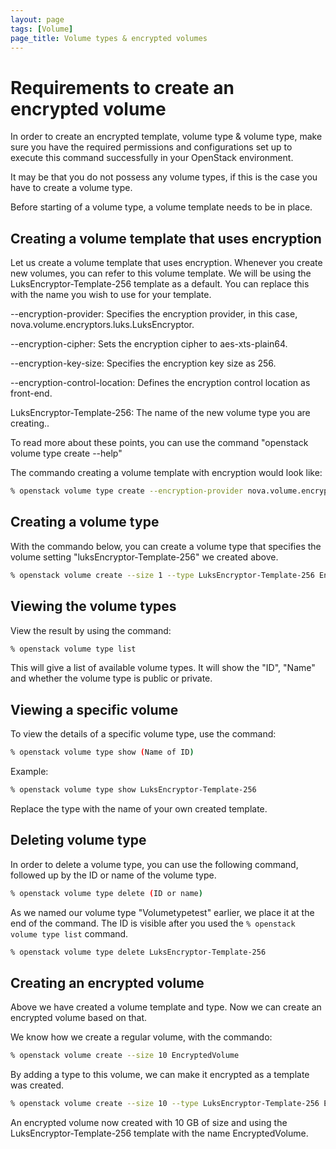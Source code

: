 ```yaml
---
layout: page
tags: [Volume]
page_title: Volume types & encrypted volumes
---
```


# Requirements to create an encrypted volume

In order to create an encrypted template, volume type & volume type, make sure you have the required permissions and configurations set up to execute this command successfully in your OpenStack environment.


It may be that you do not possess any volume types, if this is the case you have to create a volume type.

Before starting of a volume type, a volume template needs to be in place.

## Creating a volume template that uses encryption

Let us create a volume template that uses encryption. Whenever you create new volumes, you can refer to this volume template.
We will be using the LuksEncryptor-Template-256 template as a default. You can replace this with the name you wish to use for your template.

--encryption-provider: Specifies the encryption provider, in this case, nova.volume.encryptors.luks.LuksEncryptor.

--encryption-cipher: Sets the encryption cipher to aes-xts-plain64.

--encryption-key-size: Specifies the encryption key size as 256.

--encryption-control-location: Defines the encryption control location as front-end.

LuksEncryptor-Template-256: The name of the new volume type you are creating..

To read more about these points, you can use the command "openstack volume type create --help"

The commando creating a volume template with encryption would look like:

```bash
% openstack volume type create --encryption-provider nova.volume.encryptors.luks.LuksEncryptor --encryption-cipher aes-xts-plain64 --encryption-key-size 256 --encryption-control-location front-end LuksEncryptor-Template-256
```

## Creating a volume type

With the commando below, you can create a volume type that specifies the volume setting "luksEncryptor-Template-256" we created above. 

```bash
% openstack volume create --size 1 --type LuksEncryptor-Template-256 Encrypted-Test-Volume
```

## Viewing the volume types

View the result by using the command:

```bash
% openstack volume type list
```

This will give a list of available volume types. It will show the "ID", "Name"  and whether the volume type is public or private.

## Viewing a specific volume

To view the details of a specific volume type, use the command:

```bash
% openstack volume type show (Name of ID)
```

Example:

```bash
% openstack volume type show LuksEncryptor-Template-256
```
Replace the type with the name of your own created template.

## Deleting volume type

In order to delete a volume type, you can use the following command, followed up by the ID or name of the volume type.

```bash
% openstack volume type delete (ID or name)
```
As we named our volume type "Volumetypetest" earlier, we place it at the end of the command. The ID is visible after you used the ```% openstack volume type list``` command.

```bash
% openstack volume type delete LuksEncryptor-Template-256
```

## Creating an encrypted volume

Above we have created a volume template and type. Now we can create an encrypted volume based on that.

We know how we create a regular volume, with the commando:

```bash
% openstack volume create --size 10 EncryptedVolume
```
By adding a type to this volume, we can make it encrypted as a template was created.

```bash
% openstack volume create --size 10 --type LuksEncryptor-Template-256 EncryptedVolume
```
An encrypted volume now created with 10 GB of size and using the LuksEncryptor-Template-256 template with the name EncryptedVolume.